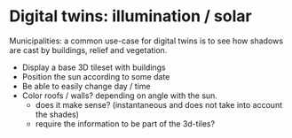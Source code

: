 # Digital twins: illumination / solar

Municipalities: a common use-case for digital twins is to see how shadows are cast by buildings, relief and vegetation.

- Display a base 3D tileset with buildings
- Position the sun according to some date
- Be able to easily change day / time
- Color roofs / walls? depending on angle with the sun.
  - does it make sense? (instantaneous and does not take into account the shades)
  - require the information to be part of the 3d-tiles?
